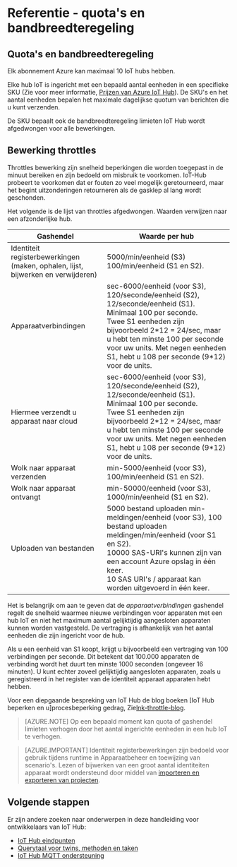 <properties
 pageTitle="Handleiding voor ontwikkelaars - quota's en bandbreedteregeling | Microsoft Azure"
 description="Azure IoT Hub developer guide - beschrijving van de quota voor IoT Hub en bandbreedteregeling normaal"
 services="iot-hub"
 documentationCenter=".net"
 authors="dominicbetts"
 manager="timlt"
 editor=""/>

<tags
 ms.service="iot-hub"
 ms.devlang="multiple"
 ms.topic="article"
 ms.tgt_pltfrm="na"
 ms.workload="na"
 ms.date="09/30/2016" 
 ms.author="dobett"/>

# <a name="reference---quotas-and-throttling"></a>Referentie - quota's en bandbreedteregeling

## <a name="quotas-and-throttling"></a>Quota's en bandbreedteregeling

Elk abonnement Azure kan maximaal 10 IoT hubs hebben.

Elke hub IoT is ingericht met een bepaald aantal eenheden in een specifieke SKU (Zie voor meer informatie, [Prijzen van Azure IoT Hub][lnk-pricing]). De SKU's en het aantal eenheden bepalen het maximale dagelijkse quotum van berichten die u kunt verzenden.

De SKU bepaalt ook de bandbreedteregeling limieten IoT Hub wordt afgedwongen voor alle bewerkingen.

## <a name="operation-throttles"></a>Bewerking throttles

Throttles bewerking zijn snelheid beperkingen die worden toegepast in de minuut bereiken en zijn bedoeld om misbruik te voorkomen. IoT-Hub probeert te voorkomen dat er fouten zo veel mogelijk geretourneerd, maar het begint uitzonderingen retourneren als de gasklep al lang wordt geschonden.

Het volgende is de lijst van throttles afgedwongen. Waarden verwijzen naar een afzonderlijke hub.

| Gashendel | Waarde per hub |
| -------- | ------------- |
| Identiteit registerbewerkingen (maken, ophalen, lijst, bijwerken en verwijderen) | 5000/min/eenheid (S3) <br/> 100/min/eenheid (S1 en S2). |
| Apparaatverbindingen | sec-6000/eenheid (voor S3), 120/seconde/eenheid (S2), 12/seconde/eenheid (S1). <br/>Minimaal 100 per seconde. <br/> Twee S1 eenheden zijn bijvoorbeeld 2\*12 = 24/sec, maar u hebt ten minste 100 per seconde voor uw units. Met negen eenheden S1, hebt u 108 per seconde (9\*12) voor de units. |
| Hiermee verzendt u apparaat naar cloud | sec-6000/eenheid (voor S3), 120/seconde/eenheid (S2), 12/seconde/eenheid (S1). <br/>Minimaal 100 per seconde. <br/> Twee S1 eenheden zijn bijvoorbeeld 2\*12 = 24/sec, maar u hebt ten minste 100 per seconde voor uw units. Met negen eenheden S1, hebt u 108 per seconde (9\*12) voor de units. |
| Wolk naar apparaat verzenden | min-5000/eenheid (voor S3), 100/min/eenheid (S1 en S2). |
| Wolk naar apparaat ontvangt | min-50000/eenheid (voor S3), 1000/min/eenheid (S1 en S2). |
| Uploaden van bestanden | 5000 bestand uploaden min-meldingen/eenheid (voor S3), 100 bestand uploaden meldingen/min/eenheid (voor S1 en S2). <br/> 10000 SAS-URI's kunnen zijn van een account Azure opslag in één keer.<br/> 10 SAS URI's / apparaat kan worden uitgevoerd in één keer. | 

Het is belangrijk om aan te geven dat de *apparaatverbindingen* gashendel regelt de snelheid waarmee nieuwe verbindingen voor apparaten met een hub IoT en niet het maximum aantal gelijktijdig aangesloten apparaten kunnen worden vastgesteld. De vertraging is afhankelijk van het aantal eenheden die zijn ingericht voor de hub.

Als u een eenheid van S1 koopt, krijgt u bijvoorbeeld een vertraging van 100 verbindingen per seconde. Dit betekent dat 100.000 apparaten de verbinding wordt het duurt ten minste 1000 seconden (ongeveer 16 minuten). U kunt echter zoveel gelijktijdig aangesloten apparaten, zoals u geregistreerd in het register van de identiteit apparaat apparaten hebt hebben.

Voor een diepgaande bespreking van IoT Hub de blog boeken [IoT Hub beperken en u]procesbeperking gedrag, Zie[lnk-throttle-blog].

>[AZURE.NOTE] Op een bepaald moment kan quota of gashendel limieten verhogen door het aantal ingerichte eenheden in een hub IoT te verhogen.

>[AZURE.IMPORTANT] Identiteit registerbewerkingen zijn bedoeld voor gebruik tijdens runtime in Apparaatbeheer en toewijzing van scenario's. Lezen of bijwerken van een groot aantal identiteiten apparaat wordt ondersteund door middel van [importeren en exporteren van projecten][lnk-importexport].

## <a name="next-steps"></a>Volgende stappen

Er zijn andere zoeken naar onderwerpen in deze handleiding voor ontwikkelaars van IoT Hub:

- [IoT Hub eindpunten][lnk-devguide-endpoints]
- [Querytaal voor twins, methoden en taken][lnk-devguide-query]
- [IoT Hub MQTT ondersteuning][lnk-devguide-mqtt]

[lnk-pricing]: https://azure.microsoft.com/pricing/details/iot-hub
[lnk-throttle-blog]: https://azure.microsoft.com/blog/iot-hub-throttling-and-you/
[lnk-importexport]: iot-hub-devguide-identity-registry.md#import-and-export-device-identities

[lnk-devguide-endpoints]: iot-hub-devguide-endpoints.md
[lnk-devguide-query]: iot-hub-devguide-query-language.md
[lnk-devguide-mqtt]: iot-hub-mqtt-support.md